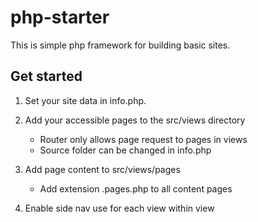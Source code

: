 # php-starter

This is simple php framework for building basic sites.

## Get started

1. Set your site data in info.php.

2. Add your accessible pages to the src/views directory

   - Router only allows page request to pages in views
   - Source folder can be changed in info.php

3. Add page content to src/views/pages

   - Add extension .pages.php to all content pages

4. Enable side nav use for each view within view
